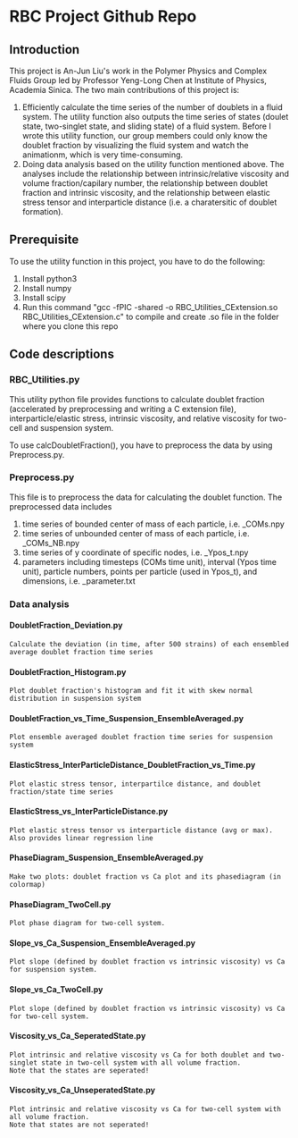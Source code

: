 # RBC Project Github Repo
## Introduction
This project is An-Jun Liu's work in the Polymer Physics and Complex Fluids Group led by Professor Yeng-Long Chen at Institute of Physics, Academia Sinica.
The two main contributions of this project is:
1. Efficiently calculate the time series of the number of doublets in a fluid system. The utility function also outputs the time series of states (doulet state, two-singlet state, and sliding state) of a fluid system. Before I wrote this utility function, our group members could only know the doublet fraction by visualizing the fluid system and watch the animationm, which is very time-consuming.
2. Doing data analysis based on the utility function mentioned above. The analyses include the relationship between intrinsic/relative viscosity and volume fraction/capilary number, the relationship between doublet fraction and intrinsic viscosity, and the relationship between elastic stress tensor and interparticle distance (i.e. a charatersitic of doublet formation).

## Prerequisite
To use the utility function in this project, you have to do the following:
1. Install python3
2. Install numpy
3. Install scipy
4. Run this command "gcc -fPIC -shared -o RBC_Utilities_CExtension.so RBC_Utilities_CExtension.c" to compile and create .so file in the folder where you clone this repo

## Code descriptions
### RBC_Utilities.py
This utility python file provides functions to calculate doublet fraction (accelerated by preprocessing and writing a C extension file), interparticle/elastic stress, intrinsic viscosity, and relative viscosity for two-cell and suspension system.

To use calcDoubletFraction(), you have to preprocess the data by using Preprocess.py.

### Preprocess.py
This file is to preprocess the data for calculating the doublet function.
The preprocessed data includes
1. time series of bounded center of mass of each particle, i.e. _COMs.npy
2. time series of unbounded center of mass of each particle, i.e. _COMs_NB.npy
3. time series of y coordinate of specific nodes, i.e. _Ypos_t.npy
4. parameters including timesteps (COMs time unit), interval (Ypos time unit), particle numbers, points per particle (used in Ypos_t), and dimensions, i.e. _parameter.txt

### Data analysis
#### DoubletFraction_Deviation.py
    Calculate the deviation (in time, after 500 strains) of each ensembled average doublet fraction time series
#### DoubletFraction_Histogram.py
    Plot doublet fraction's histogram and fit it with skew normal distribution in suspension system
#### DoubletFraction_vs_Time_Suspension_EnsembleAveraged.py
    Plot ensemble averaged doublet fraction time series for suspension system
#### ElasticStress_InterParticleDistance_DoubletFraction_vs_Time.py
    Plot elastic stress tensor, interpartilce distance, and doublet fraction/state time series
#### ElasticStress_vs_InterParticleDistance.py
    Plot elastic stress tensor vs interparticle distance (avg or max).
    Also provides linear regression line
#### PhaseDiagram_Suspension_EnsembleAveraged.py
    Make two plots: doublet fraction vs Ca plot and its phasediagram (in colormap)
#### PhaseDiagram_TwoCell.py
    Plot phase diagram for two-cell system.
#### Slope_vs_Ca_Suspension_EnsembleAveraged.py
    Plot slope (defined by doublet fraction vs intrinsic viscosity) vs Ca for suspension system.
#### Slope_vs_Ca_TwoCell.py
    Plot slope (defined by doublet fraction vs intrinsic viscosity) vs Ca for two-cell system.
#### Viscosity_vs_Ca_SeperatedState.py
    Plot intrinsic and relative viscosity vs Ca for both doublet and two-singlet state in two-cell system with all volume fraction.
    Note that the states are seperated!
#### Viscosity_vs_Ca_UnseperatedState.py
    Plot intrinsic and relative viscosity vs Ca for two-cell system with all volume fraction.
    Note that states are not seperated!